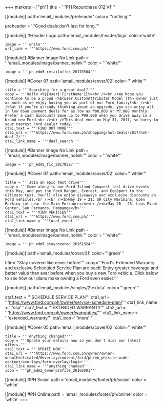+++
markets = ["ph"]
title = '''PH Repurchase 012 V1'''

[[module]]
path='email_modules/preheader'
color='''nothing'''

preheader = '''Good deals don't last for long.'''

[[module]] #Header Logo
path='email_modules/header/logo'
color='white'

	image = '''white'''
	url_link = '''https://www.ford.com.ph/'''

[[module]] #Banner Image No Link
path = '''email_modules/image/banner_nolink'''
color = '''white'''

	image = '''ph_edm5_retailoffer_20170504'''

[[module]] #Cover 07
path='email_modules/cover/02'
color='''white''' 

	title = '''Searching for a great deal?'''
	copy = '''Hello <%${user['FirstName']}%><br /><br />We hope you continue to be a proud <%${user.CustomAttribute['Model']}%> owner just as much as we enjoy having you as part of our Ford family!<br /><br />But if you’re already thinking about an upgrade, you can enjoy all-in low down payment deals for as low as ₱88,000 or ₱7,888 monthly. Prefer a cash discount? Save up to ₱90,000 when you drive away in a brand-new Ford.<br /><br />This deal ends on May 31, 2017, so hurry to your nearest Ford dealer today.'''
	cta1_text = '''FIND OUT MORE'''
	cta1_url = '''https://www.ford.com.ph/shopping/hot-deals/2017/hot-deal-2/'''
	cta1_link_name = '''deal_search'''

[[module]] #Banner Image No Link
path = '''email_modules/image/banner_nolink'''
color = '''white'''

	image = '''ph_edm5_fic_20170327'''

[[module]] #Cover 07
path='email_modules/cover/02'
color='''white''' 

	title = '''Join an epic test drive'''
	copy = '''Come along to our Ford Island Conquest test drive events this May, and put the Ford Ranger, Everest, and EcoSport to the ultimate test. You’ll also enjoy giveaways and exclusive discounts on Ford vehicles.<br /><br /><b>May 19 – 21: SM City Marikina, Open Parking Lot near the Main Entrance</b><br /><b>May 26 – 28: Laus Event Center, San Fernando, Pampanga</b>'''
	cta1_text = '''VIEW VEHICLES'''
	cta1_url = '''https://www.ford.com.ph/'''
	cta1_link_name = '''local_event'''

[[module]] #Banner Image No Link
path = '''email_modules/image/banner_nolink'''
color = '''white'''

	image = '''ph_edm5_staycovered_20161024'''

[[module]]
path='email_modules/cover/01'
color='''green'''

title='''Stay covered like never before'''
copy='''Ford's Extended Warranty and exclusive Scheduled Service Plan are back! Enjoy greater coverage and better value than ever before when you buy a new Ford vehicle. Click below to see how our plans make owning a Ford even easier.'''

[[module]]
path='email_modules/singles/2textcta'
color='''green'''

cta1_text = '''SCHEDULE SERVICE PLAN'''
cta1_url = '''https://www.ford.com.ph/owner/service-schedule-plan/'''
cta1_link_name = '''ssp'''
cta2_text = '''EXTENDED WARRANTY'''
cta2_url = '''https://www.ford.com.ph/owner/warranties/'''
cta2_link_name = '''extended_warranty'''
cta1_icon='''more'''

[[module]] #Cover 05
path='email_modules/cover/02'
color='''white'''

	title = '''Anything changed?'''
	copy = '''Update your details now so you don't miss our latest offers.'''
	cta1_text = '''UPDATE NOW'''
	cta1_url = '''https://www.ford.com.ph/owner/owner-unauthenticated/#overlay/content/ford/ph/en_ph/site-wide-content/overlays/form-overlay/login'''
	cta1_link_name = '''anything_changed'''
	icon = '''ph_edm2_ownerprofile_20160801'''

[[module]] #PH Social
path = 'email_modules/footer/ph/social'
color = 'white'

[[module]] #PH Online
path = 'email_modules/footer/ph/online'
color = 'white'
+++